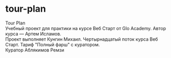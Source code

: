 # tour-plan

Tour Plan
<br>
Учебный проект для практики на курсе Веб Старт от Glo Academy. Автор курса — Артем Исламов.
<br>
Проект выполняет
Кунгин Михаил. Чертырнадцатый поток курса Веб Старт. Тариф "Полный фарш" с куратором.
<br>
Куратор
Аблякимов Ремзи
